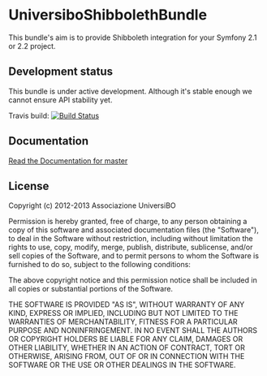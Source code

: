 UniversiboShibbolethBundle
==========================
This bundle's aim is to provide Shibboleth integration for your Symfony 2.1 or 2.2 project.

Development status
------------------
This bundle is under active development. Although it's stable enough we cannot ensure API stability yet.

Travis build: [![Build Status](https://secure.travis-ci.org/UniversiBO/UniversiboShibbolethBundle.png)](http://travis-ci.org/UniversiBO/UniversiboShibbolethBundle)

Documentation
-------------
[Read the Documentation for master](https://github.com/UniversiBO/UniversiboShibbolethBundle/blob/master/Resources/doc/index.md)

License
-------
Copyright (c) 2012-2013 Associazione UniversiBO

Permission is hereby granted, free of charge, to any person obtaining a copy of this software and associated documentation files (the "Software"), to deal in the Software without restriction, including without limitation the rights to use, copy, modify, merge, publish, distribute, sublicense, and/or sell copies of the Software, and to permit persons to whom the Software is furnished to do so, subject to the following conditions:

The above copyright notice and this permission notice shall be included in all copies or substantial portions of the Software.

THE SOFTWARE IS PROVIDED "AS IS", WITHOUT WARRANTY OF ANY KIND, EXPRESS OR IMPLIED, INCLUDING BUT NOT LIMITED TO THE WARRANTIES OF MERCHANTABILITY, FITNESS FOR A PARTICULAR PURPOSE AND NONINFRINGEMENT. IN NO EVENT SHALL THE AUTHORS OR COPYRIGHT HOLDERS BE LIABLE FOR ANY CLAIM, DAMAGES OR OTHER LIABILITY, WHETHER IN AN ACTION OF CONTRACT, TORT OR OTHERWISE, ARISING FROM, OUT OF OR IN CONNECTION WITH THE SOFTWARE OR THE USE OR OTHER DEALINGS IN THE SOFTWARE.

